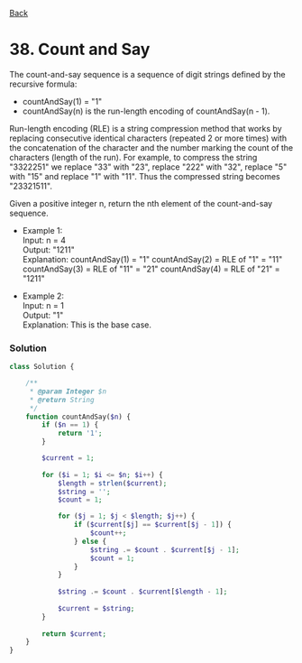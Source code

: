 [Back](./)

# 38. Count and Say
The count-and-say sequence is a sequence of digit strings defined by the recursive formula:

- countAndSay(1) = "1"
- countAndSay(n) is the run-length encoding of countAndSay(n - 1).

Run-length encoding (RLE) is a string compression method that works by replacing consecutive identical characters (repeated 2 or more times) with the concatenation of the character and the number marking the count of the characters (length of the run). For example, to compress the string "3322251" we replace "33" with "23", replace "222" with "32", replace "5" with "15" and replace "1" with "11". Thus the compressed string becomes "23321511".

Given a positive integer n, return the nth element of the count-and-say sequence.

- Example 1:
\
Input: n = 4 
\
Output: "1211"
\
Explanation:
countAndSay(1) = "1"
  countAndSay(2) = RLE of "1" = "11"
  countAndSay(3) = RLE of "11" = "21"
  countAndSay(4) = RLE of "21" = "1211"

- Example 2:
\
Input: n = 1
\
Output: "1"
\
Explanation: This is the base case.

### Solution
```php
class Solution {

    /**
     * @param Integer $n
     * @return String
     */
    function countAndSay($n) {
        if ($n == 1) {
            return '1';
        }

        $current = 1;
    
        for ($i = 1; $i <= $n; $i++) {
            $length = strlen($current);
            $string = '';
            $count = 1;

            for ($j = 1; $j < $length; $j++) {
                if ($current[$j] == $current[$j - 1]) {
                    $count++;
                } else {
                    $string .= $count . $current[$j - 1];
                    $count = 1;
                }
            }
            
            $string .= $count . $current[$length - 1];
            
            $current = $string;
        }
    
        return $current;
    }
}
```